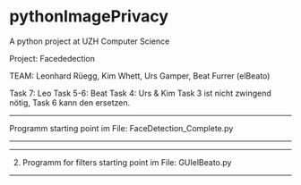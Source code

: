 # pythonImagePrivacy
A python project at UZH Computer Science

Project: Facededection 

TEAM: Leonhard Rüegg, Kim Whett, Urs Gamper, Beat Furrer (elBeato)

Task 7: Leo
Task 5-6: Beat
Task 4: Urs & Kim
Task 3 ist nicht zwingend nötig, Task 6 kann den ersetzen.

******************************************************************
Programm starting point im File: FaceDetection_Complete.py
******************************************************************

******************************************************************
2. Programm for filters starting point im File: GUIelBeato.py
******************************************************************